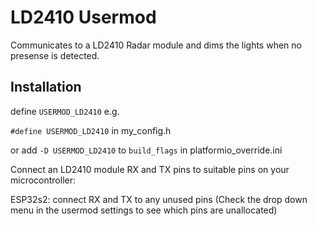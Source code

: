 # LD2410 Usermod

Communicates to a LD2410 Radar module and dims the lights when no presense is detected.

## Installation 

define `USERMOD_LD2410` e.g.

`#define USERMOD_LD2410` in my_config.h

or add `-D USERMOD_LD2410` to `build_flags` in platformio_override.ini

Connect an LD2410 module RX and TX pins to suitable pins on your microcontroller:

ESP32s2: connect RX and TX to any unused pins (Check the drop down menu in the usermod settings to see which pins are unallocated)

